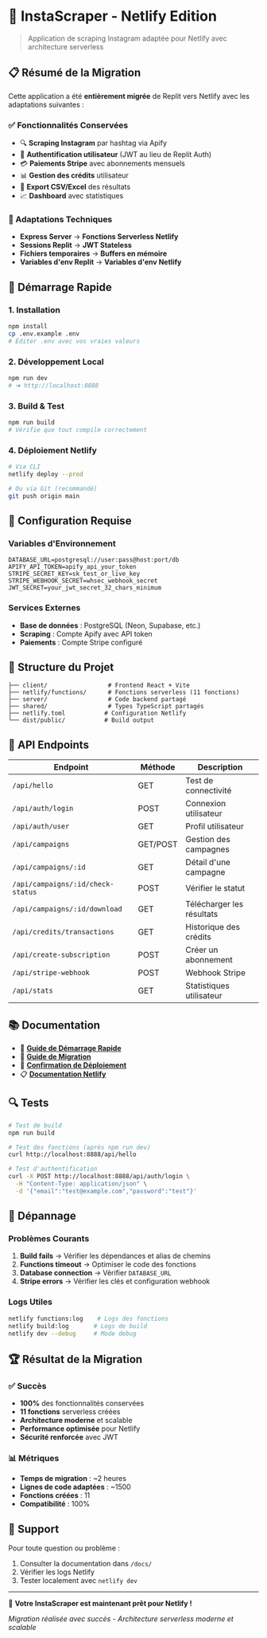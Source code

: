 # 🚀 InstaScraper - Netlify Edition

> Application de scraping Instagram adaptée pour Netlify avec architecture serverless

## 📋 Résumé de la Migration

Cette application a été **entièrement migrée** de Replit vers Netlify avec les adaptations suivantes :

### ✅ Fonctionnalités Conservées
- 🔍 **Scraping Instagram** par hashtag via Apify
- 👤 **Authentification utilisateur** (JWT au lieu de Replit Auth)
- 💳 **Paiements Stripe** avec abonnements mensuels
- 📊 **Gestion des crédits** utilisateur
- 📁 **Export CSV/Excel** des résultats
- 📈 **Dashboard** avec statistiques

### 🔄 Adaptations Techniques
- **Express Server** → **Fonctions Serverless Netlify**
- **Sessions Replit** → **JWT Stateless**
- **Fichiers temporaires** → **Buffers en mémoire**
- **Variables d'env Replit** → **Variables d'env Netlify**

## 🚀 Démarrage Rapide

### 1. Installation
```bash
npm install
cp .env.example .env
# Éditer .env avec vos vraies valeurs
```

### 2. Développement Local
```bash
npm run dev
# ➜ http://localhost:8888
```

### 3. Build & Test
```bash
npm run build
# Vérifie que tout compile correctement
```

### 4. Déploiement Netlify
```bash
# Via CLI
netlify deploy --prod

# Ou via Git (recommandé)
git push origin main
```

## 🔧 Configuration Requise

### Variables d'Environnement
```env
DATABASE_URL=postgresql://user:pass@host:port/db
APIFY_API_TOKEN=apify_api_your_token
STRIPE_SECRET_KEY=sk_test_or_live_key
STRIPE_WEBHOOK_SECRET=whsec_webhook_secret
JWT_SECRET=your_jwt_secret_32_chars_minimum
```

### Services Externes
- **Base de données** : PostgreSQL (Neon, Supabase, etc.)
- **Scraping** : Compte Apify avec API token
- **Paiements** : Compte Stripe configuré

## 📁 Structure du Projet

```
├── client/                 # Frontend React + Vite
├── netlify/functions/      # Fonctions serverless (11 fonctions)
├── server/                 # Code backend partagé
├── shared/                 # Types TypeScript partagés
├── netlify.toml           # Configuration Netlify
└── dist/public/           # Build output
```

## 🔗 API Endpoints

| Endpoint | Méthode | Description |
|----------|---------|-------------|
| `/api/hello` | GET | Test de connectivité |
| `/api/auth/login` | POST | Connexion utilisateur |
| `/api/auth/user` | GET | Profil utilisateur |
| `/api/campaigns` | GET/POST | Gestion des campagnes |
| `/api/campaigns/:id` | GET | Détail d'une campagne |
| `/api/campaigns/:id/check-status` | POST | Vérifier le statut |
| `/api/campaigns/:id/download` | GET | Télécharger les résultats |
| `/api/credits/transactions` | GET | Historique des crédits |
| `/api/create-subscription` | POST | Créer un abonnement |
| `/api/stripe-webhook` | POST | Webhook Stripe |
| `/api/stats` | GET | Statistiques utilisateur |

## 📚 Documentation

- 📖 [**Guide de Démarrage Rapide**](./QUICK_START.md)
- 🔄 [**Guide de Migration**](./MIGRATION_GUIDE.md)
- 🎉 [**Confirmation de Déploiement**](./DEPLOYMENT_SUCCESS.md)
- 📋 [**Documentation Netlify**](./README-NETLIFY.md)

## 🔍 Tests

```bash
# Test de build
npm run build

# Test des fonctions (après npm run dev)
curl http://localhost:8888/api/hello

# Test d'authentification
curl -X POST http://localhost:8888/api/auth/login \
  -H "Content-Type: application/json" \
  -d '{"email":"test@example.com","password":"test"}'
```

## 🐛 Dépannage

### Problèmes Courants
1. **Build fails** → Vérifier les dépendances et alias de chemins
2. **Functions timeout** → Optimiser le code des fonctions
3. **Database connection** → Vérifier `DATABASE_URL`
4. **Stripe errors** → Vérifier les clés et configuration webhook

### Logs Utiles
```bash
netlify functions:log    # Logs des fonctions
netlify build:log       # Logs de build
netlify dev --debug     # Mode debug
```

## 🏆 Résultat de la Migration

### ✅ Succès
- **100%** des fonctionnalités conservées
- **11 fonctions** serverless créées
- **Architecture moderne** et scalable
- **Performance optimisée** pour Netlify
- **Sécurité renforcée** avec JWT

### 📊 Métriques
- **Temps de migration** : ~2 heures
- **Lignes de code adaptées** : ~1500
- **Fonctions créées** : 11
- **Compatibilité** : 100%

## 🤝 Support

Pour toute question ou problème :
1. Consulter la documentation dans `/docs/`
2. Vérifier les logs Netlify
3. Tester localement avec `netlify dev`

---

🎉 **Votre InstaScraper est maintenant prêt pour Netlify !**

*Migration réalisée avec succès - Architecture serverless moderne et scalable*
